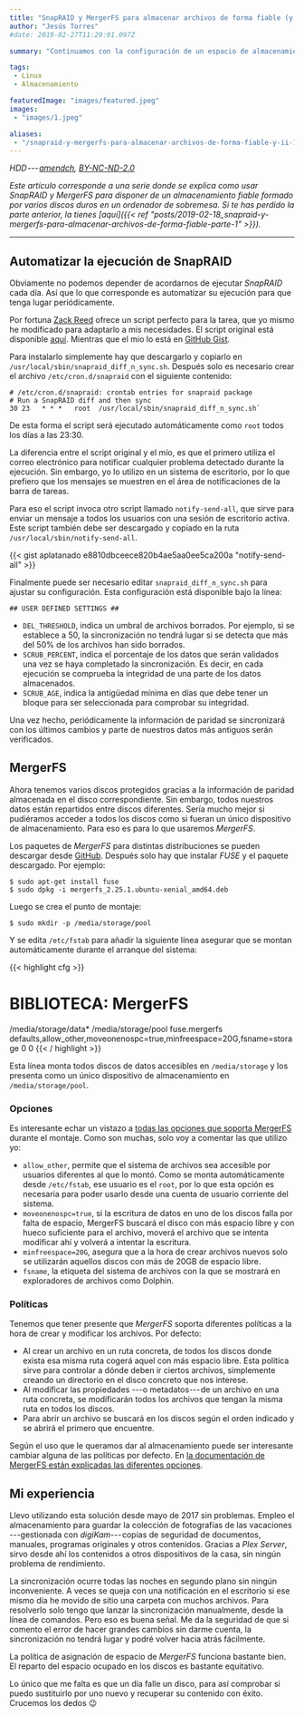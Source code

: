 ```yaml
---
title: "SnapRAID y MergerFS para almacenar archivos de forma fiable (y II)"
author: "Jesús Torres"
#date: 2019-02-27T11:29:01.097Z

summary: "Continuamos con la configuración de un espacio de almacenamiento fiable, automatizando la ejecución de SnapRAID en momentos concretos del día y configurando MergerFS para combinar varios discos en uno solo."

tags:
 - Linux
 - Almacenamiento

featuredImage: "images/featured.jpeg" 
images:
 - "images/1.jpeg" 

aliases:
 - "/snapraid-y-mergerfs-para-almacenar-archivos-de-forma-fiable-y-ii-11afbb19d23f"
---
```


_HDD --- [amendch](https://www.flickr.com/photos/39244466@N02/5427739593/in/photolist-9gCzT8-4UVUNJ-71Mb5R-91d5pX-oMFTx2-oMFQjD-5gDHxc-4oTnmH-bqrKL-6437bG-d3uXp7-9LgqFA-8bJz7i-3imxtM-ERbLe-7nGAFG-5gDHup-4oTnXc-9LgmKu-75fHu-qkKNAp-oWpoqT-pLwxeF-3KCpZN-9LgmbA-emkmar-9wLNNj-yoKes9-9Lgo3b-6j1N5L-xxhYh-ERcmU-9Lgrcw-dmA143-2DJQw-foCdqf-5wWien-9wHQvp-c9yGns-5TQgX3-2zEFt-VXYVdD-5SCmBK-6ViFwn-uHRq7-5TQoVw-s2QEx-uHRAy-VGJxwS-DCBbHY), [BY-NC-ND-2.0](https://creativecommons.org/licenses/by-nc-nd/2.0/)_

_Este artículo corresponde a una serie donde se explica como usar SnapRAID y MergerFS para disponer de un almacenamiento fiable formado por varios discos duros en un ordenador de sobremesa.
Si te has perdido la parte anterior, la tienes [aquí]({{< ref "posts/2019-02-18_snapraid-y-mergerfs-para-almacenar-archivos-de-forma-fiable-parte-1" >}})._

____

## Automatizar la ejecución de SnapRAID

Obviamente no podemos depender de acordarnos de ejecutar _SnapRAID_ cada día.
Así que lo que corresponde es automatizar su ejecución para que tenga lugar periódicamente.

Por fortuna [Zack Reed](http://zackreed.me) ofrece un script perfecto para la tarea, que yo mismo he modificado para adaptarlo a mis necesidades.
El script original está disponible [aquí](https://zackreed.me/updated-snapraid-sync-script/).
Mientras que el mio lo está en [GitHub Gist](https://gist.github.com/aplatanado/1ca6f96580be6e21957f877cfa3d5125).

Para instalarlo simplemente hay que descargarlo y copiarlo en `/usr/local/sbin/snapraid_diff_n_sync.sh`.
Después solo es necesario crear el archivo `/etc/cron.d/snapraid` con el siguiente contenido:

```
# /etc/cron.d/snapraid: crontab entries for snapraid package
# Run a SnapRAID diff and then sync  
30 23   * * *   root  /usr/local/sbin/snapraid_diff_n_sync.sh`
```

De esta forma el script será ejecutado automáticamente como `root` todos los días a las 23:30.

La diferencia entre el script original y el mío, es que el primero utiliza el correo electrónico para notificar cualquier problema detectado durante la ejecución.
Sin embargo, yo lo utilizo en un sistema de escritorio, por lo que prefiero que los mensajes se muestren en el área de notificaciones de la barra de tareas.

Para eso el script invoca otro script llamado `notify-send-all`, que sirve para enviar un mensaje a todos los usuarios con una sesión de escritorio activa.
Este script también debe ser descargado y copiado en la ruta `/usr/local/sbin/notify-send-all`.

{{< gist aplatanado e8810dbceece820b4ae5aa0ee5ca200a "notify-send-all" >}}

Finalmente puede ser necesario editar `snapraid_diff_n_sync.sh` para ajustar su configuración.
Esta configuración está disponible bajo la línea:

```
## USER DEFINED SETTINGS ##
```

* `DEL_THRESHOLD`, indica un umbral de archivos borrados.
Por ejemplo, si se establece a 50, la sincronización no tendrá lugar si se detecta que más del 50% de los archivos han sido borrados.
* `SCRUB_PERCENT`, indica el porcentaje de los datos que serán validados una vez se haya completado la sincronización.
Es decir, en cada ejecución se comprueba la integridad de una parte de los datos almacenados.
* `SCRUB_AGE`, indica la antigüedad mínima en días que debe tener un bloque para ser seleccionada para comprobar su integridad.

Una vez hecho, periódicamente la información de paridad se sincronizará con los últimos cambios y parte de nuestros datos más antiguos serán verificados.

## MergerFS

Ahora tenemos varios discos protegidos gracias a la información de paridad almacenada en el disco correspondiente.
Sin embargo, todos nuestros datos están repartidos entre discos diferentes.
Sería mucho mejor si pudiéramos acceder a todos los discos como si fueran un único dispositivo de almacenamiento.
Para eso es para lo que usaremos _MergerFS_.

Los paquetes de _MergerFS_ para distintas distribuciones se pueden descargar desde [GitHub](https://github.com/trapexit/mergerfs/releases).
Después solo hay que instalar _FUSE_ y el paquete descargado.
Por ejemplo:

```
$ sudo apt-get install fuse  
$ sudo dpkg -i mergerfs_2.25.1.ubuntu-xenial_amd64.deb
```

Luego se crea el punto de montaje:

```
$ sudo mkdir -p /media/storage/pool
```

Y se edita `/etc/fstab` para añadir la siguiente línea asegurar que se montan automáticamente durante el arranque del sistema:

{{< highlight cfg >}}
# BIBLIOTECA: MergerFS  
/media/storage/data* /media/storage/pool fuse.mergerfs defaults,allow_other,moveonenospc=true,minfreespace=20G,fsname=storage 0 0
{{< / highlight >}}

Esta línea monta todos discos de datos accesibles en `/media/storage` y los presenta como un único dispositivo de almacenamiento en `/media/storage/pool`.

### Opciones

Es interesante echar un vistazo a [todas las opciones que soporta MergerFS](https://github.com/trapexit/mergerfs#options) durante el montaje.
Como son muchas, solo voy a comentar las que utilizo yo:

* `allow_other`, permite que el sistema de archivos sea accesible por usuarios diferentes al que lo montó.
Como se monta automáticamente desde `/etc/fstab`, ese usuario es el `root`, por lo que esta opción es necesaria para poder usarlo desde una cuenta de usuario corriente del sistema.
* `moveonenospc=true`, si la escritura de datos en uno de los discos falla por falta de espacio, MergerFS buscará el disco con más espacio libre y con hueco suficiente para el archivo, moverá el archivo que se intenta modificar ahí y volverá a intentar la escritura.
* `minfreespace=20G`, asegura que a la hora de crear archivos nuevos solo se utilizarán aquellos discos con más de 20GB de espacio libre.
* `fsname`, la etiqueta del sistema de archivos con la que se mostrará en exploradores de archivos como Dolphin.

### Políticas

Tenemos que tener presente que _MergerFS_ soporta diferentes políticas a la hora de crear y modificar los archivos.
Por defecto:

*   Al crear un archivo en un ruta concreta, de todos los discos donde exista esa misma ruta cogerá aquel con más espacio libre.
Esta política sirve para controlar a dónde deben ir ciertos archivos, simplemente creando un directorio en el disco concreto que nos interese.
*   Al modificar las propiedades ---o metadatos--- de un archivo en una ruta concreta, se modificarán todos los archivos que tengan la misma ruta en todos los discos.
*   Para abrir un archivo se buscará en los discos según el orden indicado y se abrirá el primero que encuentre.

Según el uso que le queramos dar al almacenamiento puede ser interesante cambiar alguna de las políticas por defecto.
En [la documentación de MergerFS están explicadas las diferentes opciones](https://github.com/trapexit/mergerfs#functions--policies--categories).

## Mi experiencia

Llevo utilizando esta solución desde mayo de 2017 sin problemas.
Empleo el almacenamiento para guardar la colección de fotografías de las vacaciones ---gestionada con _digiKam_--- copias de seguridad de documentos, manuales, programas originales y otros contenidos.
Gracias a _Plex Server_, sirvo desde ahí los contenidos a otros dispositivos de la casa, sin ningún problema de rendimiento.

La sincronización ocurre todas las noches en segundo plano sin ningún inconveniente.
A veces se queja con una notificación en el escritorio si ese mismo día he movido de sitio una carpeta con muchos archivos.
Para resolverlo solo tengo que lanzar la sincronización manualmente, desde la línea de comandos.
Pero eso es buena señal.
Me da la seguridad de que si comento el error de hacer grandes cambios sin darme cuenta, la sincronización no tendrá lugar y podré volver hacia atrás fácilmente.

La política de asignación de espacio de _MergerFS_ funciona bastante bien.
El reparto del espacio ocupado en los discos es bastante equitativo.

Lo único que me falta es que un día falle un disco, para así comprobar si puedo sustituirlo por uno nuevo y recuperar su contenido con éxito.
Crucemos los dedos :wink:
